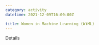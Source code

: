 ```yaml
---
category: activity
datetime: 2021-12-09T16:00:00Z

title: Women in Machine Learning (WiML)
---
```


Details
